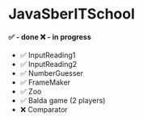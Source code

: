 # JavaSberITSchool
#### :white_check_mark: - done :x: - in progress
- :white_check_mark: InputReading1
- :white_check_mark: InputReading2
- :white_check_mark: NumberGuesser
- :white_check_mark: FrameMaker
- :white_check_mark: Zoo
- :white_check_mark: Balda game (2 players)
- :x: Comparator
